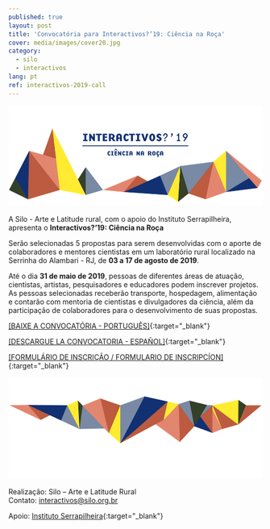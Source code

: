 ```yaml
---
published: true
layout: post
title: 'Convocatória para Interactivos?’19: Ciência na Roça'
cover: media/images/cover20.jpg
category:
  - silo
  - interactivos
lang: pt
ref: interactivos-2019-call
---
```

![](/media/images/i19_cover00.png)

A Silo - Arte e Latitude rural, com o apoio do Instituto Serrapilheira, apresenta o **Interactivos?’19: Ciência na Roça**

Serão selecionadas 5 propostas para serem desenvolvidas com o aporte de colaboradores e mentores cientistas em um laboratório rural localizado na Serrinha do Alambari - RJ, de **03 a 17 de agosto de 2019**. 

Até o dia **31 de maio de 2019**, pessoas de diferentes áreas de atuação, cientistas, artistas, pesquisadores e educadores podem inscrever projetos. As pessoas selecionadas receberão transporte, hospedagem, alimentação e contarão com mentoria de cientistas e divulgadores da ciência, além da participação de colaboradores para o desenvolvimento de suas propostas.

[[BAIXE A CONVOCATÓRIA - PORTUGUÊS]](/media/docs/interactivos_convocatoria_2019_PT.pdf){:target="_blank"}  

[[DESCARGUE LA CONVOCATORIA - ESPAÑOL]](/media/docs/interactivos_convocatoria_2019_ES.pdf){:target="_blank"}  

[[FORMULÁRIO DE INSCRIÇÃO / FORMULARIO DE INSCRIPCÍON]](https://forms.gle/ZXiwYFkuPFkz3HV77){:target="_blank"}


![](/media/images/i19_cover02.png)

Realização: Silo – Arte e Latitude Rural  
Contato: [interactivos@silo.org.br](mailto:interactivos@silo.org.br)

Apoio: [Instituto Serrapilheira](https://serrapilheira.org/){:target="_blank"}  
